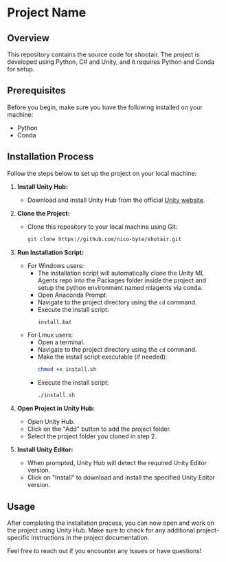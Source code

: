 # Project Name

## Overview

This repository contains the source code for shootair. The project is developed using Python, C# and Unity, and it requires Python and Conda for setup.

## Prerequisites

Before you begin, make sure you have the following installed on your machine:

- Python
- Conda

## Installation Process

Follow the steps below to set up the project on your local machine:

1. **Install Unity Hub:**
   - Download and install Unity Hub from the official [Unity website](https://unity3d.com/get-unity/download).

2. **Clone the Project:**
   - Clone this repository to your local machine using Git:
     ```bash
     git clone https://github.com/nico-byte/shotair.git
     ```

3. **Run Installation Script:**
   - For Windows users:
     - The installation script will automatically clone the Unity ML Agents repo into the Packages folder inside the project and setup the python environment named mlagents via conda.
     - Open Anaconda Prompt.
     - Navigate to the project directory using the `cd` command.
     - Execute the install script:
       ```bash
       install.bat
       ```
   - For Linux users:
     - Open a terminal.
     - Navigate to the project directory using the `cd` command.
     - Make the install script executable (if needed):
       ```bash
       chmod +x install.sh
       ```
     - Execute the install script:
       ```bash
       ./install.sh
       ```

4. **Open Project in Unity Hub:**
   - Open Unity Hub.
   - Click on the "Add" button to add the project folder.
   - Select the project folder you cloned in step 2.

5. **Install Unity Editor:**
   - When prompted, Unity Hub will detect the required Unity Editor version.
   - Click on "Install" to download and install the specified Unity Editor version.

## Usage

After completing the installation process, you can now open and work on the project using Unity Hub. Make sure to check for any additional project-specific instructions in the project documentation.

Feel free to reach out if you encounter any issues or have questions!